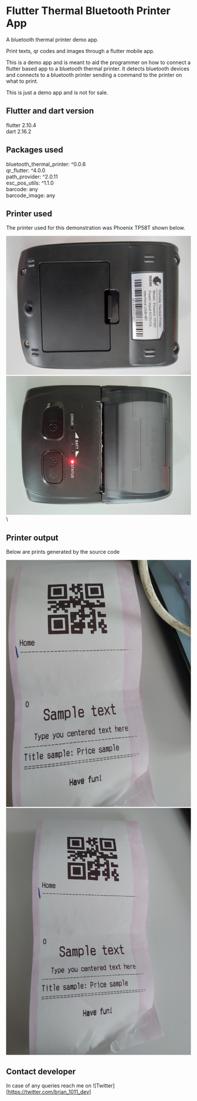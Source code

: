 # Flutter Thermal Bluetooth Printer App

A bluetooth thermal printer demo app.

Print texts, qr codes and images through a flutter mobile app.

This is a demo app and is meant to aid the programmer on how to connect a flutter based app to a bluetooth thermal printer. It detects bluetooth devices and connects to a bluetooth printer sending a command to the printer on what to print.

This is just a demo app and is not for sale.

## Flutter and dart version
flutter 2.10.4 \
dart 2.16.2

## Packages used
bluetooth_thermal_printer: ^0.0.6 \
qr_flutter: ^4.0.0 \
path_provider: ^2.0.11 \
esc_pos_utils: ^1.1.0 \
barcode: any \
barcode_image: any

## Printer used 
The printer used for this demonstration was Phoenix TP58T shown below.

![](assets/20220627_152553.jpg) \
![](assets/20220627_152543.jpg) \ 

## Printer output
Below are prints generated by the source code 

![](assets/20220627_152328.jpg) \
![](assets/20220627_152345.jpg)

## Contact developer
In case of any queries reach me on ![Twitter][https://twitter.com/brian_1011_dev]
